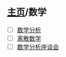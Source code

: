 ## [主页](../README.md)/数学
- [ ] [数学分析](./MathematicalAnalysis.md)
- [ ] [离散数学](./DisMathematic.md)
- [ ] [数学分析座谈会](MathematicalAnalysisSymposium.md)